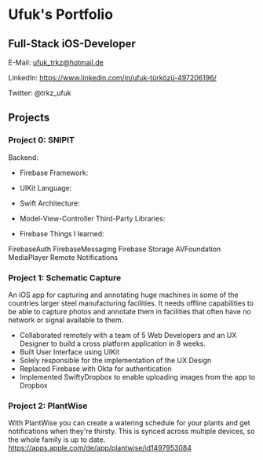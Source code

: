 # Ufuk's Portfolio

## Full-Stack iOS-Developer

E-Mail: ufuk_trkz@hotmail.de    

LinkedIn: https://www.linkedin.com/in/ufuk-türközü-497206196/   

Twitter: @trkz_ufuk

## Projects

### Project 0: SNIPIT

Backend:

- Firebase
Framework:

- UIKit
Language:

- Swift
Architecture:

- Model-View-Controller
Third-Party Libraries:

- Firebase
Things I learned:

FirebaseAuth
FirebaseMessaging
Firebase Storage
AVFoundation
MediaPlayer
Remote Notifications

### Project 1: Schematic Capture

An iOS app for capturing and annotating huge machines in some of the countries larger steel manufacturing facilities. It needs offline capabilities to be able to capture photos and annotate them in facilities that often have no network or signal available to them.

- Collaborated remotely with a team of 5 Web Developers and an UX Designer to build a cross platform application in 8 weeks.
- Built User Interface using UIKit
- Solely responsible for the implementation of the UX Design
- Replaced Firebase with Okta for authentication
- Implemented SwiftyDropbox to enable uploading images from the app to Dropbox

### Project 2: PlantWise
With PlantWise you can create a watering schedule for your plants and get notifications when they're thirsty. This is synced across multiple devices, so the whole family is up to date.
https://apps.apple.com/de/app/plantwise/id1497953084
